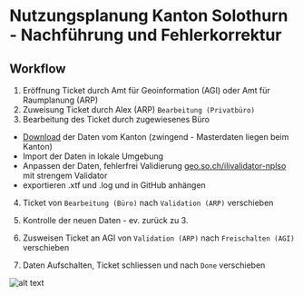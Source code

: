 # Nutzungsplanung Kanton Solothurn - Nachführung und Fehlerkorrektur

## Workflow
 1. Eröffnung Ticket durch Amt für Geoinformation (AGI) oder Amt für Raumplanung (ARP)
 2. Zuweisung Ticket durch Alex (ARP) `Bearbeitung (Privatbüro)`
  3. Bearbeitung des Ticket durch zugewiesenes Büro
 - [Download](https://geo.so.ch/geodata/ch.so.arp.nutzungsplanung/) der Daten vom Kanton (zwingend - Masterdaten liegen beim Kanton)
 - Import der Daten in lokale Umgebung
 - Anpassen der Daten, fehlerfrei  Validierung [geo.so.ch/ilivalidator-nplso](https://geo.so.ch/ilivalidator-nplso) mit strengem Validator  
 - exportieren .xtf und .log und in GitHub anhängen
 
 4. Ticket von `Bearbeitung (Büro)` nach `Validation (ARP)` verschieben
 

 5. Kontrolle der neuen Daten - ev. zurück zu 3.
 6. Zusweisen Ticket an AGI von `Validation (ARP)` nach `Freischalten (AGI)` verschieben
 7. Daten Aufschalten, Ticket schliessen und nach `Done` verschieben

![alt text](https://github.com/bjdarp/nplso-nf/blob/master/workflow.png)

